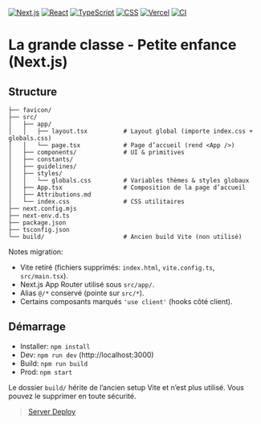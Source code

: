 [![Next.js](https://img.shields.io/badge/Next.js-15-black?logo=nextdotjs)](https://nextjs.org/)
[![React](https://img.shields.io/badge/React-19-61DAFB?logo=react&logoColor=white)](https://react.dev/)
[![TypeScript](https://img.shields.io/badge/TypeScript-5.9-3178C6?logo=typescript&logoColor=white)](https://www.typescriptlang.org/)
[![CSS](https://img.shields.io/badge/CSS-3-1572B6?logo=css3&logoColor=white)](https://developer.mozilla.org/docs/Web/CSS)
[![Vercel](https://img.shields.io/badge/Deployed_on-Vercel-000000?logo=vercel&logoColor=white)](https://vercel.com/)
[![CI](https://github.com/giusmili/lgc-lapetite-enfance/actions/workflows/ci.yml/badge.svg)](https://github.com/giusmili/lgc-lapetite-enfance/actions/workflows/ci.yml)

# La grande classe - Petite enfance (Next.js)

## Structure

```
├── favicon/
├── src/
│   ├── app/
│   │   ├── layout.tsx          # Layout global (importe index.css + globals.css)
│   │   └── page.tsx            # Page d’accueil (rend <App />)
│   ├── components/             # UI & primitives
│   ├── constants/
│   ├── guidelines/
│   ├── styles/
│   │   └── globals.css         # Variables thèmes & styles globaux
│   ├── App.tsx                 # Composition de la page d’accueil
│   ├── Attributions.md
│   └── index.css               # CSS utilitaires 
├── next.config.mjs
├── next-env.d.ts
├── package.json
├── tsconfig.json
└── build/                      # Ancien build Vite (non utilisé)
```

Notes migration:
- Vite retiré (fichiers supprimés: `index.html`, `vite.config.ts`, `src/main.tsx`).
- Next.js App Router utilisé sous `src/app/`.
- Alias `@/*` conservé (pointe sur `src/*`).
- Certains composants marqués `'use client'` (hooks côté client).

## Démarrage

- Installer: `npm install`
- Dev: `npm run dev` (http://localhost:3000)
- Build: `npm run build`
- Prod: `npm start`

Le dossier `build/` hérite de l’ancien setup Vite et n’est plus utilisé. Vous pouvez le supprimer en toute sécurité.

>[Server Deploy](https://lgc-lapetite-enfance.vercel.app/)
  
